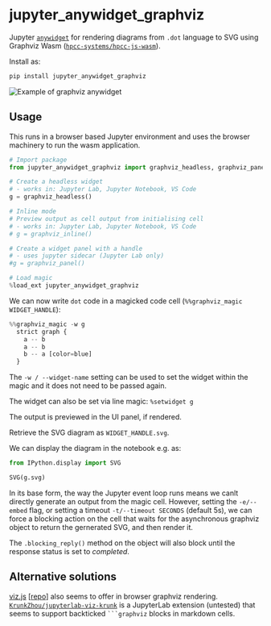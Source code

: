 # jupyter_anywidget_graphviz

Jupyter [`anywidget`](https://github.com/manzt/anywidget) for rendering diagrams from `.dot` language to SVG using Graphviz Wasm ([`hpcc-systems/hpcc-js-wasm`](https://github.com/hpcc-systems/hpcc-js-wasm)).

Install as:

```sh
pip install jupyter_anywidget_graphviz
```

![Example of graphviz anywidget](images/graphviz_anywidget.png)

## Usage

This runs in a browser based Jupyter environment and uses the browser machinery to run the wasm application.

```python
# Import package
from jupyter_anywidget_graphviz import graphviz_headless, graphviz_panel, graphviz_inline

# Create a headless widget
# - works in: Jupyter Lab, Jupyter Notebook, VS Code
g = graphviz_headless()

# Inline mode
# Preview output as cell output from initialising cell
# - works in: Jupyter Lab, Jupyter Notebook, VS Code
# g = graphviz_inline()

# Create a widget panel with a handle
# - uses jupyter sidecar (Jupyter Lab only)
#g = graphviz_panel()

# Load magic
%load_ext jupyter_anywidget_graphviz
```

We can now write `dot` code in a magicked code cell (`%%graphviz_magic WIDGET_HANDLE`):

```python
%%graphviz_magic -w g
  strict graph {
    a -- b
    a -- b
    b -- a [color=blue]
  }
```

The `-w / --widget-name` setting can be used to set the widget within the magic and it does not need to be passed again.

The widget can also be set via line magic: `%setwidget g`

The output is previewed in the UI panel, if rendered.

Retrieve the SVG diagram as `WIDGET_HANDLE.svg`.

We can display the diagram in the notebook e.g. as:

```python
from IPython.display import SVG

SVG(g.svg)
```

In its base form, the way the Jupyter event loop runs means we canlt directly generate an output from the magic cell. However, setting the `-e/--embed` flag, or setting a timeout `-t/--timeout SECONDS` (default 5s), we can force a blocking action on the cell that waits for the asynchronous graphviz object to return the gernerated SVG, and then render it.

The `.blocking_reply()` method on the object will also block until the response status is set to *completed*.

## Alternative solutions

[viz.js](https://viz-js.com/) [[repo](https://github.com/mdaines/viz-js)] also seems to offer in browser graphviz rendering. [`KrunkZhou/jupyterlab-viz-krunk`](https://github.com/KrunkZhou/jupyterlab-viz-krunk) is a JupyterLab extension (untested) that seems to support backticked ` ```graphviz ` blocks in markdown cells.
